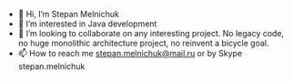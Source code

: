 - 👋 Hi, I’m Stepan Melnichuk
- 👀 I’m interested in Java development
- 💞️ I’m looking to collaborate on any interesting project. No legacy code, no huge monolithic architecture project, no reinvent a bicycle goal.
- 📫 How to reach me stepan.melnichuk@mail.ru or by Skype stepan.melnichuk

<!---
stepanmelnichuk/stepanmelnichuk is a ✨ special ✨ repository because its `README.md` (this file) appears on your GitHub profile.
You can click the Preview link to take a look at your changes.
--->
